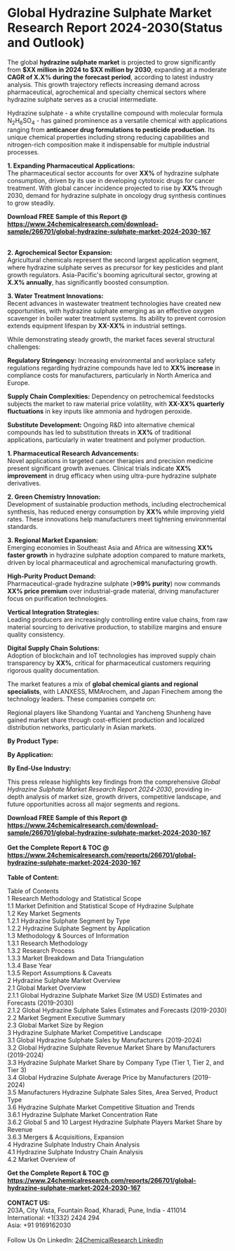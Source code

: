 <h1>Global Hydrazine Sulphate Market Research Report 2024-2030(Status and Outlook)</h1><p>The global <strong>hydrazine sulphate market</strong> is projected to grow significantly from <strong>$XX million in 2024 to $XX million by 2030</strong>, expanding at a moderate <strong>CAGR of X.X% during the forecast period</strong>, according to latest industry analysis. This growth trajectory reflects increasing demand across pharmaceutical, agrochemical and specialty chemical sectors where hydrazine sulphate serves as a crucial intermediate.</p><p>Hydrazine sulphate - a white crystalline compound with molecular formula N<sub>2</sub>H<sub>6</sub>SO<sub>4</sub> - has gained prominence as a versatile chemical with applications ranging from <strong>anticancer drug formulations to pesticide production</strong>. Its unique chemical properties including strong reducing capabilities and nitrogen-rich composition make it indispensable for multiple industrial processes.</p><p><strong>1. Expanding Pharmaceutical Applications:</strong><br>
The pharmaceutical sector accounts for over <strong>XX%</strong> of hydrazine sulphate consumption, driven by its use in developing cytotoxic drugs for cancer treatment. With global cancer incidence projected to rise by <strong>XX%</strong> through 2030, demand for hydrazine sulphate in oncology drug synthesis continues to grow steadily.</p><div><b>Download FREE Sample of this Report @ 
            <a href="https://www.24chemicalresearch.com/download-sample/266701/global-hydrazine-sulphate-market-2024-2030-167">
            https://www.24chemicalresearch.com/download-sample/266701/global-hydrazine-sulphate-market-2024-2030-167</a></b></div><br><p><strong>2. Agrochemical Sector Expansion:</strong><br>
Agricultural chemicals represent the second largest application segment, where hydrazine sulphate serves as precursor for key pesticides and plant growth regulators. Asia-Pacific's booming agricultural sector, growing at <strong>X.X% annually</strong>, has significantly boosted consumption.</p><p><strong>3. Water Treatment Innovations:</strong><br>
Recent advances in wastewater treatment technologies have created new opportunities, with hydrazine sulphate emerging as an effective oxygen scavenger in boiler water treatment systems. Its ability to prevent corrosion extends equipment lifespan by <strong>XX-XX%</strong> in industrial settings.</p><p>While demonstrating steady growth, the market faces several structural challenges:</p><p><strong>Regulatory Stringency:</strong> Increasing environmental and workplace safety regulations regarding hydrazine compounds have led to <strong>XX% increase</strong> in compliance costs for manufacturers, particularly in North America and Europe.</p><p><strong>Supply Chain Complexities:</strong> Dependency on petrochemical feedstocks subjects the market to raw material price volatility, with <strong>XX-XX% quarterly fluctuations</strong> in key inputs like ammonia and hydrogen peroxide.</p><p><strong>Substitute Development:</strong> Ongoing R&amp;D into alternative chemical compounds has led to substitution threats in <strong>XX%</strong> of traditional applications, particularly in water treatment and polymer production.</p><p><strong>1. Pharmaceutical Research Advancements:</strong><br>
Novel applications in targeted cancer therapies and precision medicine present significant growth avenues. Clinical trials indicate <strong>XX% improvement</strong> in drug efficacy when using ultra-pure hydrazine sulphate derivatives.</p><p><strong>2. Green Chemistry Innovation:</strong><br>
Development of sustainable production methods, including electrochemical synthesis, has reduced energy consumption by <strong>XX%</strong> while improving yield rates. These innovations help manufacturers meet tightening environmental standards.</p><p><strong>3. Regional Market Expansion:</strong><br>
Emerging economies in Southeast Asia and Africa are witnessing <strong>XX% faster growth</strong> in hydrazine sulphate adoption compared to mature markets, driven by local pharmaceutical and agrochemical manufacturing growth.</p><p><strong>High-Purity Product Demand:</strong><br>
	Pharmaceutical-grade hydrazine sulphate (<strong>&gt;99% purity</strong>) now commands <strong>XX% price premium</strong> over industrial-grade material, driving manufacturer focus on purification technologies.</p><p><strong>Vertical Integration Strategies:</strong><br>
	Leading producers are increasingly controlling entire value chains, from raw material sourcing to derivative production, to stabilize margins and ensure quality consistency.</p><p><strong>Digital Supply Chain Solutions:</strong><br>
	Adoption of blockchain and IoT technologies has improved supply chain transparency by <strong>XX%</strong>, critical for pharmaceutical customers requiring rigorous quality documentation.</p><p>The market features a mix of <strong>global chemical giants and regional specialists</strong>, with LANXESS, MMArochem, and Japan Finechem among the technology leaders. These companies compete on:</p><p>Regional players like Shandong Yuantai and Yancheng Shunheng have gained market share through cost-efficient production and localized distribution networks, particularly in Asian markets.</p><p><strong>By Product Type:</strong></p><p><strong>By Application:</strong></p><p><strong>By End-Use Industry:</strong></p><p>This press release highlights key findings from the comprehensive <em>Global Hydrazine Sulphate Market Research Report 2024-2030</em>, providing in-depth analysis of market size, growth drivers, competitive landscape, and future opportunities across all major segments and regions.</p><div><b>Download FREE Sample of this Report @ 
            <a href="https://www.24chemicalresearch.com/download-sample/266701/global-hydrazine-sulphate-market-2024-2030-167">
            https://www.24chemicalresearch.com/download-sample/266701/global-hydrazine-sulphate-market-2024-2030-167</a></b></div><br><div><b>Get the Complete Report & TOC @ 
            <a href="https://www.24chemicalresearch.com/reports/266701/global-hydrazine-sulphate-market-2024-2030-167">
            https://www.24chemicalresearch.com/reports/266701/global-hydrazine-sulphate-market-2024-2030-167</a></b></div><br>
            <b>Table of Content:</b><p>Table of Contents<br />
1 Research Methodology and Statistical Scope<br />
1.1 Market Definition and Statistical Scope of Hydrazine Sulphate<br />
1.2 Key Market Segments<br />
1.2.1 Hydrazine Sulphate Segment by Type<br />
1.2.2 Hydrazine Sulphate Segment by Application<br />
1.3 Methodology & Sources of Information<br />
1.3.1 Research Methodology<br />
1.3.2 Research Process<br />
1.3.3 Market Breakdown and Data Triangulation<br />
1.3.4 Base Year<br />
1.3.5 Report Assumptions & Caveats<br />
2 Hydrazine Sulphate Market Overview<br />
2.1 Global Market Overview<br />
2.1.1 Global Hydrazine Sulphate Market Size (M USD) Estimates and Forecasts (2019-2030)<br />
2.1.2 Global Hydrazine Sulphate Sales Estimates and Forecasts (2019-2030)<br />
2.2 Market Segment Executive Summary<br />
2.3 Global Market Size by Region<br />
3 Hydrazine Sulphate Market Competitive Landscape<br />
3.1 Global Hydrazine Sulphate Sales by Manufacturers (2019-2024)<br />
3.2 Global Hydrazine Sulphate Revenue Market Share by Manufacturers (2019-2024)<br />
3.3 Hydrazine Sulphate Market Share by Company Type (Tier 1, Tier 2, and Tier 3)<br />
3.4 Global Hydrazine Sulphate Average Price by Manufacturers (2019-2024)<br />
3.5 Manufacturers Hydrazine Sulphate Sales Sites, Area Served, Product Type<br />
3.6 Hydrazine Sulphate Market Competitive Situation and Trends<br />
3.6.1 Hydrazine Sulphate Market Concentration Rate<br />
3.6.2 Global 5 and 10 Largest Hydrazine Sulphate Players Market Share by Revenue<br />
3.6.3 Mergers & Acquisitions, Expansion<br />
4 Hydrazine Sulphate Industry Chain Analysis<br />
4.1 Hydrazine Sulphate Industry Chain Analysis<br />
4.2 Market Overview of</p><div><b>Get the Complete Report & TOC @ 
            <a href="https://www.24chemicalresearch.com/reports/266701/global-hydrazine-sulphate-market-2024-2030-167">
            https://www.24chemicalresearch.com/reports/266701/global-hydrazine-sulphate-market-2024-2030-167</a></b></div><br><b>CONTACT US:</b><br>
            203A, City Vista, Fountain Road, Kharadi, Pune, India - 411014<br>
            International: +1(332) 2424 294<br>
            Asia: +91 9169162030 <br><br>
            Follow Us On LinkedIn: <a href="https://www.linkedin.com/company/24chemicalresearch/">24ChemicalResearch LinkedIn</a>
